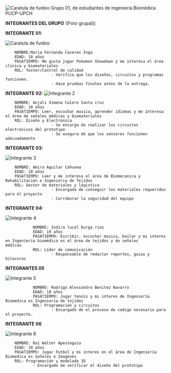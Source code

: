 ![Caratula de funbio](Imagenes/Trabajo%20funbio.png)
        Grupo 01, de estudiantes de Ingeniería Biomédica PUCP-UPCH
    
  **INTEGRANTES DEL GRUPO**
![Foto grupal](
  
  **INTEGRANTE 01:**

![Caratula de funbio](https://github.com/mariaCaceresI/Funbio/blob/02a4ef82fed15c671fd9cb9f321e02f73b27d67d/Imagenes/WhatsApp%20Image%202025-08-20%20at%205.26.59%20PM.jpeg)

        NOMBRE:Maria Fernanda Caceres Inga
        EDAD: 18 años
        PASATIEMPO: Me gusta jugar Pokemon Showdown y me interesa el área clínica y biomateriales
        ROL: Tester/Control de calidad
                        - Verifica que los diseños, circuitos y programas funcionen.
                        - Hace pruebas finales antes de la entrega. 


**INTEGRANTE 02:**
![Integrante 2](https://github.com/mariaCaceresI/Funbio/blob/1a84b8f9a806eccc62b51eb6023a96a4468e42a5/Imagenes/IMG-20231002-WA0022.jpg)

        NOMBRE: Anjali Ximena Calero Santa cruz
        EDAD: 18 años
        PASATIEMPO: Leer, escuchar musica, aprender idiomas y me interesa el área de señales médicas y biomateriales
        ROL: Diseño y Electronica
                        - Se encarga de realizar los circuitos electronicos del prototipo
                        - Se asegura de que los sensores funcionen adecuadamente


**INTEGRANTE 03:**

![Integrante 3](https://github.com/mariaCaceresI/Funbio/blob/9065d5cbbea22f476034c20bdb774e5bd9642a36/Imagenes/WhatsApp%20Image%202025-08-20%20at%205.40.10%20PM.jpeg)

        NOMBRE: Amira Aguilar Cahuana
        EDAD: 18 años
        PASATIEMPO: Leer y me interesa el área de Biomecanica y Rehabilitación e Ingenieria de Tejidos
        ROL: Gestor de materiales y logistica
                        - Encargada de conseguir los materiales requeridos para el proyecto
                        - Corroborar la seguridad del equipo 


**INTEGRANTE 04:**

![Integrante 4](https://github.com/mariaCaceresI/Funbio/blob/837eeca832f995dba1493452e93e67b7e7d26e61/Imagenes/1d320803-5344-4b6a-8807-77bc4263988d.jpg)

                NOMBRE: Indira lucel burga rios
                EDAD: 19 años
                PASATIEMPO: Escribir, escuchar musica, bailar y mi interes en Ingeniería biomédica es el área de tejidos y de señales                    médicas
                ROL: Líder de comunicación
                        - Responsable de redactar reportes, guias y bitacoras


**INTEGRANTES 05**

![Integrante 5](https://github.com/mariaCaceresI/Funbio/blob/fcd088a306edc3f6a29a3de713f2dc8024b324a5/Imagenes/03cf21fa-5f47-434a-a46f-617dc3193cfa.jpg)

                NOMBRE: Rodrigo Alessandro Benitez Navarro
                EDAD: 18 años
                PASATIEMPO: Jugar tennis y mi interes de Ingeniería Biomedica es Ingeniería de tejidos
                ROL: Programación y circuitos
                        - Encargado de el proceso de codigo necesario para el proyecto. 


**INTEGRANTE 06**

![Integrante 6](https://github.com/mariaCaceresI/Funbio/blob/c6f16842383a9d6bbe9d610338ea95ab69842393/Imagenes/677cbd5f-246b-4bf9-b787-a7efa5dc9603.jpg)

        NOMBRE: Raí Walter Apesteguia
        EDAD: 18 años
        PASATIEMPO: Jugar Futbol y mi interes en el área de Ingeniería Biomedica es Señales e Imagenes
        ROL: Programación y modelado 3D
                - Encargado de verificar el diseño del prototipo


                


                        











